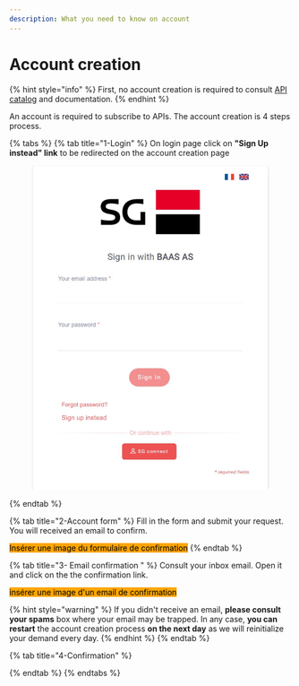 ```yaml
---
description: What you need to know on account
---
```


# Account creation

{% hint style="info" %}
First, no account creation is required to consult [API catalog](../get-started/access-apis-catalog.md) and documentation.&#x20;
{% endhint %}

An account is required to subscribe to APIs. The account creation is 4 steps process.&#x20;

{% tabs %}
{% tab title="1-Login" %}
On login page click on **"Sign Up instead" link** to be redirected on the account creation page

<figure><img src="../../.gitbook/assets/login page EN.jpg" alt=""><figcaption></figcaption></figure>
{% endtab %}

{% tab title="2-Account form" %}
Fill in the form and submit your request. You will received an email to confirm.

<mark style="background-color:orange;">Insérer une image du formulaire de confirmation</mark>
{% endtab %}

{% tab title="3- Email confirmation " %}
Consult your inbox email. Open it and click on the the confirmation link.&#x20;

<mark style="background-color:orange;">insérer une image d'un email de confirmation</mark>

{% hint style="warning" %}
If you didn't receive an email, **please consult your spams** box where your email may be trapped. In any case, **you can restart** the account creation process **on the next day** as we will reinitialize your demand every day. &#x20;
{% endhint %}
{% endtab %}

{% tab title="4-Confirmation" %}

{% endtab %}
{% endtabs %}

